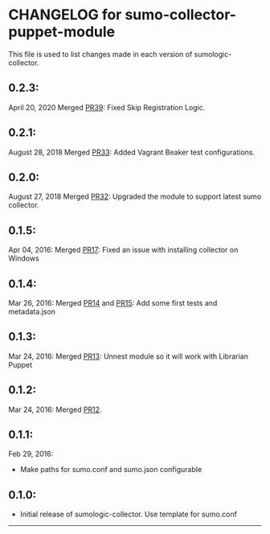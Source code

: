 # CHANGELOG for sumo-collector-puppet-module

This file is used to list changes made in each version of sumologic-collector.

## 0.2.3:
April 20, 2020
Merged [PR39](https://github.com/SumoLogic/sumo-collector-puppet-module/pull/39): Fixed Skip Registration Logic.

## 0.2.1:
August 28, 2018
Merged [PR33](https://github.com/SumoLogic/sumo-collector-puppet-module/pull/33): Added Vagrant Beaker test configurations.   

## 0.2.0:
August 27, 2018
Merged [PR32](https://github.com/SumoLogic/sumo-collector-puppet-module/pull/32): Upgraded the module to support latest sumo collector.   

## 0.1.5:
Apr 04, 2016: 
Merged [PR17](https://github.com/SumoLogic/sumo-collector-puppet-module/pull/17): Fixed an issue with installing collector on Windows 

## 0.1.4:
Mar 26, 2016:
Merged [PR14](https://github.com/SumoLogic/sumo-collector-puppet-module/pull/14) and [PR15](https://github.com/SumoLogic/sumo-collector-puppet-module/pull/15): Add some first tests and metadata.json

## 0.1.3:
Mar 24, 2016:
Merged [PR13](https://github.com/SumoLogic/sumo-collector-puppet-module/pull/13): Unnest module so it will work with Librarian Puppet 

## 0.1.2:
Mar 24, 2016:
Merged [PR12](https://github.com/SumoLogic/sumo-collector-puppet-module/pull/12). 

## 0.1.1:
Feb 29, 2016:
* Make paths for sumo.conf and sumo.json configurable 

## 0.1.0:

* Initial release of sumologic-collector. Use template for sumo.conf


- - -
